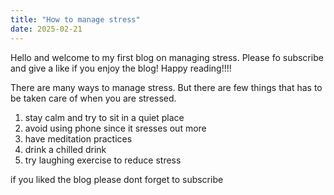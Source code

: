 ```yaml
---
title: "How to manage stress"
date: 2025-02-21
---
```


Hello and welcome to my first blog on managing stress.
Please fo subscribe and give a like if you enjoy the blog!
Happy reading!!!!

There are many ways to manage stress. But there are few things that has to be taken care of when you are stressed.
1. stay calm and try to sit in a quiet place
2. avoid using phone since it sresses out more
3. have meditation practices
4. drink a chilled drink
5. try laughing exercise to reduce stress

if you liked the blog please dont forget to subscribe
